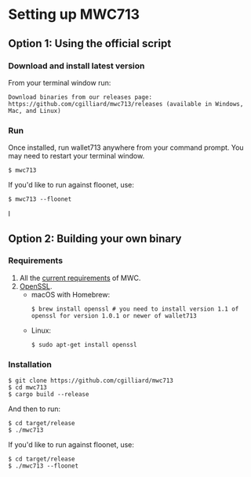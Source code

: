 # Setting up MWC713

## Option 1: Using the official script

### Download and install latest version
From your terminal window run:
```
Download binaries from our releases page: https://github.com/cgilliard/mwc713/releases (available in Windows, Mac, and Linux)
```

### Run

Once installed, run wallet713 anywhere from your command prompt. You may need to restart your terminal window.
```
$ mwc713
```

If you'd like to run against floonet, use:
```
$ mwc713 --floonet
```
I

## Option 2: Building your own binary

### Requirements
1. All the [current requirements](https://github.com/mwcproject/mwc/blob/master/doc/build.md#requirements) of MWC.
1. [OpenSSL](https://www.openssl.org).
   * macOS with Homebrew:
      ```
      $ brew install openssl # you need to install version 1.1 of openssl for version 1.0.1 or newer of wallet713
      ``` 
   * Linux:
      ```
      $ sudo apt-get install openssl
      ```

### Installation

```
$ git clone https://github.com/cgilliard/mwc713
$ cd mwc713
$ cargo build --release
```
And then to run:
```
$ cd target/release
$ ./mwc713
```

If you'd like to run against floonet, use:
```
$ cd target/release
$ ./mwc713 --floonet
```
